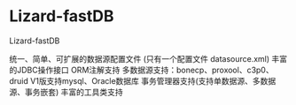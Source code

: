 Lizard-fastDB
=============

Lizard-fastDB

统一、简单、可扩展的数据源配置文件 (只有一个配置文件 datasource.xml)
丰富的JDBC操作接口
ORM注解支持
多数据源支持：bonecp、proxool、c3p0、druid
V1版支持mysql、Oracle数据库
事务管理器支持(支持单数据源、多数据源、事务嵌套)
丰富的工具类支持
